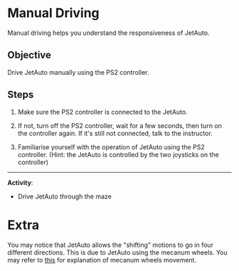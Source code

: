 # Manual Driving

Manual driving helps you understand the responsiveness of JetAuto.


## Objective
Drive JetAuto manually using the PS2 controller.


## Steps
1. Make sure the PS2 controller is connected to the JetAuto.

2. If not, turn off the PS2 controller, wait for a few seconds, then turn on the controller again. If it's still not connected, talk to the instructor.

3. Familiarise yourself with the operation of JetAuto using the PS2 controller. (Hint: the JetAuto is controlled by the two joysticks on the controller)

---

**Activity**:

- Drive JetAuto through the maze

# Extra

You may notice that JetAuto allows the "shifting" motions to go in four different directions. This is due to JetAuto using the mecanum wheels. You may refer to [this](https://docs.sunfounder.com/projects/zeus-car-dev/en/latest/scratch/sc4_move_wheels.html) for explanation of mecanum wheels movement.